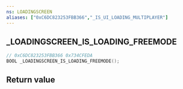 ```yaml
---
ns: LOADINGSCREEN
aliases: ["0xC6DC823253FBB366","_IS_UI_LOADING_MULTIPLAYER"]
---
```

## _LOADINGSCREEN_IS_LOADING_FREEMODE

```c
// 0xC6DC823253FBB366 0x734CFEDA
BOOL _LOADINGSCREEN_IS_LOADING_FREEMODE();
```


## Return value
